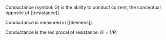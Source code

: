Conductance (symbol: G) is the ability to conduct current, the conceptual opposite of [[resistance]]. 

Conductance is measured in [[Siemens]].

Conductance is the reciprocal of resistance: $G = 1/R$.